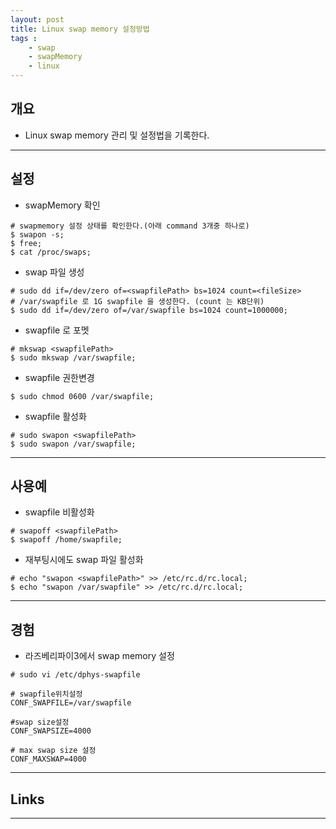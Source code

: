 ```yaml
---
layout: post
title: Linux swap memory 설정방법
tags :
    - swap
    - swapMemory
    - linux
---
```


## 개요
* Linux swap memory 관리 및 설정법을 기록한다. 

---

## 설정

* swapMemory 확인

```shell
# swapmemory 설정 상태를 확인한다.(아래 command 3개중 하나로)
$ swapon -s;
$ free;
$ cat /proc/swaps;
```

* swap 파일 생성

```shell
# sudo dd if=/dev/zero of=<swapfilePath> bs=1024 count=<fileSize>
# /var/swapfile 로 1G swapfile 을 생성한다. (count 는 KB단위)
$ sudo dd if=/dev/zero of=/var/swapfile bs=1024 count=1000000;
```


* swapfile 로 포멧

```shell
# mkswap <swapfilePath>
$ sudo mkswap /var/swapfile;
```

* swapfile 권한변경

```shell
$ sudo chmod 0600 /var/swapfile;
```


* swapfile 활성화

```shell
# sudo swapon <swapfilePath>
$ sudo swapon /var/swapfile;
```

---

## 사용예

* swapfile 비활성화

```shell
# swapoff <swapfilePath>
$ swapoff /home/swapfile;
```

* 재부팅시에도 swap 파일 활성화

```shell
# echo "swapon <swapfilePath>" >> /etc/rc.d/rc.local;
$ echo "swapon /var/swapfile" >> /etc/rc.d/rc.local;
```

---

## 경험
* 라즈베리파이3에서 swap memory 설정

```shell
# sudo vi /etc/dphys-swapfile

# swapfile위치설정
CONF_SWAPFILE=/var/swapfile

#swap size설정
CONF_SWAPSIZE=4000

# max swap size 설정
CONF_MAXSWAP=4000
```

---

## Links

---